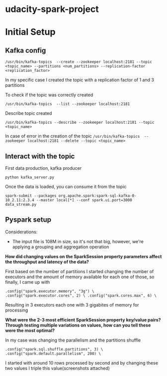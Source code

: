 # udacity-spark-project

# Initial Setup

## Kafka config

`
/usr/bin/kafka-topics  --create --zookeeper localhost:2181 --topic <topic_name> --partitions <num_partitions> --replication-factor <replication_factor>
`

In my specific case I created the topic with a replication factor of 1 and 3 partitions

To check if the topic was correctly created

`
/usr/bin/kafka-topics  --list --zookeeper localhost:2181
`

Describe topic created

`
/usr/bin/kafka-topics --describe --zookeeper localhost:2181 --topic <topic_name>
`

In case of error in the creation of the topic
`
/usr/bin/kafka-topics  --zookeeper localhost:2181 --delete --topic <topic_name>
`

## Interact with the topic

First data production, kafka producer

`
python kafka_server.py
`

Once the data is loaded, you can consume it from the topic

`
spark-submit --packages org.apache.spark:spark-sql-kafka-0-10_2.11:2.3.4 --master local[*] --conf spark.ui.port=3000 data_stream.py
`

## Pyspark setup

Considerations:

* The input file is 108M in size, so it's not that big, however, we're applying a grouping and aggregation operation

**How did changing values on the SparkSession property parameters affect the throughput and latency of the data?**

First based on the number of partitions I started changing the number of executors and the amount of memory available for each one of those, so finally, I came up with

`
    .config("spark.executor.memory", "3g") \
    .config("spark.executor.cores", 2) \
    .config("spark.cores.max", 6) \
`

Resulting in 3 executors each one with 3 gigabites of memory for processing

**What were the 2-3 most efficient SparkSession property key/value pairs? Through testing multiple variations on values, how can you tell these were the most optimal?**

In my case was changing the parallelism and the partitions shuffle

`
.config("spark.sql.shuffle.partitions", 3) \
.config("spark.default.parallelism", 200) \
`

I started with around 10 rows processed by second and by changing these two values I triple this value(screenshots attached)